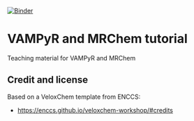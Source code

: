 [![Binder](https://mybinder.org/badge_logo.svg)](https://mybinder.org/v2/gh/MRChemSoft/vampyr-tutorial/vampyr)

# VAMPyR and MRChem tutorial

Teaching material for VAMPyR and MRChem

## Credit and license

Based on a VeloxChem template from ENCCS:
- https://enccs.github.io/veloxchem-workshop/#credits
